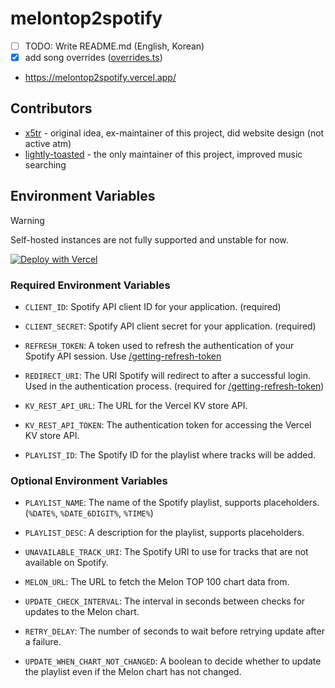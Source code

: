 # melontop2spotify
- [ ] TODO: Write README.md (English, Korean)
- [x] add song overrides ([overrides.ts](src/lib/server/overrides.ts))
- https://melontop2spotify.vercel.app/

## Contributors
- [x5tr](https://github.com/x5tr) - original idea, ex-maintainer of this project, did website design (not active atm)
- [lightly-toasted](https://github.com/lightly-toasted) - the only maintainer of this project, improved music searching

## Environment Variables
> [!WARNING]  
> Self-hosted instances are not fully supported and unstable for now.

[![Deploy with Vercel](https://vercel.com/button)](https://vercel.com/new/clone?repository-url=https%3A%2F%2Fgithub.com%2Flightly-toasted%2Fmelontop2spotify&env=CLIENT_ID,CLIENT_SECRET,REFRESH_TOKEN,PLAYLIST_ID&envDescription=Read%20README.md&envLink=https%3A%2F%2Fgithub.com%2Flightly-toasted%2Fmelontop2spotify%3Ftab%3Dreadme-ov-file%23environment-variables&project-name=melontop2spotify&repository-name=melontop2spotify)

### Required Environment Variables
- `CLIENT_ID`: Spotify API client ID for your application. (required)
- `CLIENT_SECRET`: Spotify API client secret for your application. (required)
- `REFRESH_TOKEN`: A token used to refresh the authentication of your Spotify API session. Use [/getting-refresh-token](src/routes/getting-refresh-token/)
- `REDIRECT_URI`: The URI Spotify will redirect to after a successful login. Used in the authentication process. (required for [/getting-refresh-token](src/routes/getting-refresh-token/))

- `KV_REST_API_URL`: The URL for the Vercel KV store API.
- `KV_REST_API_TOKEN`: The authentication token for accessing the Vercel KV store API.

- `PLAYLIST_ID`: The Spotify ID for the playlist where tracks will be added.

### Optional Environment Variables

- `PLAYLIST_NAME`: The name of the Spotify playlist, supports placeholders. (`%DATE%`, `%DATE_6DIGIT%`, `%TIME%`)
- `PLAYLIST_DESC`: A description for the playlist, supports placeholders.
- `UNAVAILABLE_TRACK_URI`: The Spotify URI to use for tracks that are not available on Spotify.

- `MELON_URL`: The URL to fetch the Melon TOP 100 chart data from.

- `UPDATE_CHECK_INTERVAL`: The interval in seconds between checks for updates to the Melon chart.
- `RETRY_DELAY`: The number of seconds to wait before retrying update after a failure.
- `UPDATE_WHEN_CHART_NOT_CHANGED`: A boolean to decide whether to update the playlist even if the Melon chart has not changed.
